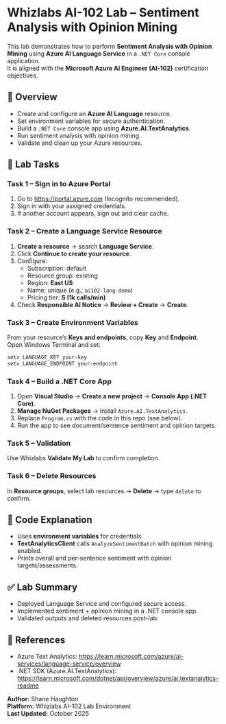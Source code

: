# Whizlabs AI-102 Lab – Sentiment Analysis with Opinion Mining

This lab demonstrates how to perform **Sentiment Analysis with Opinion Mining** using **Azure AI Language Service** in a `.NET Core` console application.  
It is aligned with the **Microsoft Azure AI Engineer (AI-102)** certification objectives.

## 🧠 Overview
- Create and configure an **Azure AI Language** resource.
- Set environment variables for secure authentication.
- Build a `.NET Core` console app using **Azure.AI.TextAnalytics**.
- Run sentiment analysis with opinion mining.
- Validate and clean up your Azure resources.

## 🧩 Lab Tasks

### Task 1 – Sign in to Azure Portal
1. Go to https://portal.azure.com (Incognito recommended).  
2. Sign in with your assigned credentials.  
3. If another account appears, sign out and clear cache.

### Task 2 – Create a Language Service Resource
1. **Create a resource** → search **Language Service**.  
2. Click **Continue to create your resource**.  
3. Configure:
   - Subscription: default
   - Resource group: existing
   - Region: **East US**
   - Name: unique (e.g., `ai102-lang-demo`)
   - Pricing tier: **S (1k calls/min)**
4. Check **Responsible AI Notice** → **Review + Create** → **Create**.

### Task 3 – Create Environment Variables
From your resource’s **Keys and endpoints**, copy **Key** and **Endpoint**.  
Open Windows Terminal and set:
```powershell
setx LANGUAGE_KEY your-key
setx LANGUAGE_ENDPOINT your-endpoint
```

### Task 4 – Build a .NET Core App
1. Open **Visual Studio** → **Create a new project** → **Console App (.NET Core)**.  
2. **Manage NuGet Packages** → install `Azure.AI.TextAnalytics`.  
3. Replace `Program.cs` with the code in this repo (see below).  
4. Run the app to see document/sentence sentiment and opinion targets.

### Task 5 – Validation
Use Whizlabs **Validate My Lab** to confirm completion.

### Task 6 – Delete Resources
In **Resource groups**, select lab resources → **Delete** → type `delete` to confirm.

## 🧩 Code Explanation
- Uses **environment variables** for credentials.
- **TextAnalyticsClient** calls `AnalyzeSentimentBatch` with opinion mining enabled.
- Prints overall and per-sentence sentiment with opinion targets/assessments.

## ✅ Lab Summary
- Deployed Language Service and configured secure access.
- Implemented sentiment + opinion mining in a .NET console app.
- Validated outputs and deleted resources post-lab.

## 🧾 References
- Azure Text Analytics: https://learn.microsoft.com/azure/ai-services/language-service/overview
- .NET SDK (Azure.AI.TextAnalytics): https://learn.microsoft.com/dotnet/api/overview/azure/ai.textanalytics-readme

**Author:** Shane Haughton  
**Platform:** Whizlabs AI-102 Lab Environment  
**Last Updated:** October 2025
